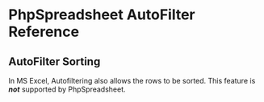 # PhpSpreadsheet AutoFilter Reference


## AutoFilter Sorting

In MS Excel, Autofiltering also allows the rows to be sorted. This feature is ***not*** supported by PhpSpreadsheet.

